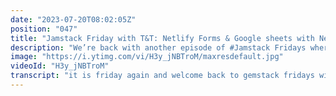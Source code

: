 ```yaml
---
date: "2023-07-20T08:02:05Z"
position: "047"
title: "Jamstack Friday with T&T: Netlify Forms & Google sheets with Next.js"
description: "We’re back with another episode of #Jamstack Fridays where Tony shows @timbenniks how he connected Netlify Forms, Google Sheets and #Next.js for some #serverless goodness.\n\nhttps://github.com/tmamedbekov/netlify-forms-nextjs\n\nFollow us here:\nhttps://twitter.com/tmamedbekov\nhttps://twitter.com/timbenniks"
image: "https://i.ytimg.com/vi/H3y_jNBTroM/maxresdefault.jpg"
videoId: "H3y_jNBTroM"
transcript: "it is friday again and welcome back to gemstack fridays with tnt how are you tony i am great how about yourself awesome it's a real friday we've done so much i love working at startups man we just go full force ahead yeah a lot of a lot of work yeah a lot of work a lot of work we did you did some really cool stuff today right so i think why don't we just share that however let's run our intro first and after that you can actually explain what you did and then we'll just share the screen and show some cool stuff how about that let's do it alrighty then this is gem stack friday with tnt [Music] [Music] that's such a fun intro i want more of the song but then we get copyright stricken so anyways um why don't you explain a little bit what you did and then let's share some screen yeah definitely so had a requirement one of the projects wanted to collect data from the website through a form and there's multiple parties involved in this project so they all wanted to get access to people who are submitting information so instead of having a person in place who is copying emailing sending it's a big list that everyone can access i decided that we can leverage netlify forms yeah and google sheets and a tool called zapier to send the data from google form it's not google forms with netlify forms so google sheets and then everyone can just go in and read the list and that's it nobody has to give like marketers and business folks don't have to get into netlify dashboard and download csv file none of that it's all clean and ready to go and what i like about this it sounds like to me like look ma no servers but we actually do some stuff now with free tools without servers in the gemstack world that used to cost us thousands before right with with um server based or managed hosting and all these software things we now just click it together and code a little so yeah i'm pretty excited for you to show us what you can do in the gemstack world without servers and actually get this whole thing to work yeah it's amazing technology evolves and the tools are just so advanced now in nowadays and documentation is so easy and even beyond documentation sometimes just super simple to get it going so i'll be showing you some some code uh how we add like netlify forms to a next.js project like no there's nothing there just like two lines of code but two two pieces of text and that's it it's a brave new world okay let's hear your screen here we go all right so what do we do next yes yeah so we got some form dispatching that we're gonna be doing here um this is next just starter basic next year starter and we're going to navigate to a forms page so this is hosted on netlify already right yep so i have multiple tabs here open so i'm going to go through one of each one of those in a second but first let's go ahead and submit a form so let's do this it would be the demo effect right let's see if it works that would be awesome here we go i don't know i don't know what i'm doing i don't know what i'm doing tt fine email all good and this needs to be proper because if i put some bad email netlifeforms will throw it to spam and then the data will never come through so it's already built in the uh the anti-spam filters that's cool that's cool let's do something like hello no not hello john rob gmail.com i like it [Music] hopefully it works sam yeah exactly so send so and okay so it was successfully submitted yeah so another thing here as you can see i went to thank you page so i'll also show you how you can have that success page as well built out super simple and next as well as how you define that in your form so next we're going to go to our forms within netlify so i have it my my site forms right here and and contact the data is already here bam there you go so netlify offers you kind of a forms service just out of the box yep that's pretty amazing and it's free certain amount of form submissions are free so yeah i think you have like 100 a day or something um yeah something like that i yeah exactly so data is here now next thing is uh we have to push that data now to google sheets and we're going to be leveraging notifications so forms have if you're going to form um and into your site settings on the forms you have a different okay there we go the billing so we have total of 100 per billion we have 100 per period so 100 per month i guess so not bad actually no it's actually fine and then we have some outgoing notification that we can post to a in our case we're going to be using zapier so this is a web hook after each successful post submission or form submission it's called sap here with some information correct that's right okay and the form obviously we're specifying which form and you can add different notifications so you can do outgoing work nice whatever you want slack and email yeah cool so next we're gonna go to zapier and see how it's all structured here so in zapier there's different zaps that you can just go ahead and grab out of the box and obviously zapier netlify have some ready to go zaps oh this exists so you didn't have to code anything you kind of just select hey this is the sap i like and it just that's cool so what do we have here is we have a netlify and trigger event is new form submission that's step one step two is obviously my account then trigger is going to be from my site from the form yeah and we can test it but it's skipped we don't care about that now no next let's go into google sheets and see what we have here so now create a row in a google sheet based on a submission here okay correct correct let's actually see if it uh we'll go there in a second so what we do here is the google sheet we're selecting an application google sheets yeah and it says create spreadsheet row and you can change it to something else create like if you want to create a new like a spreadsheet and yeah you can go crazy account same thing my account yeah setup action the form the medley platform is an actual spreadsheet and then inside of it i'm taking the worksheet sheet1 and inside of it i'm designing here how i want my data to come through because there's a lot of data that's coming in but i have defined the the columns already and i'm saying put in each column specific data that i'm collecting from so it's submission it found these columns already because you put them in the sheet correct correct this is so easy crazy yeah yeah and then that's it and then i just save it and i activate it and that's it so let's go and see in the zapier kind of uh i let's see zap history yeah so i think it just ran yeah just one steps around yeah exactly 10 a.m 10 a.m no i think so yeah i think this is yeah so it just ran right now let's see if it's here so now i am in my google sheets yeah and row number 14. there it is yep it just came through uh it actually was much faster but due to uh so it's instantaneously showing up here so now yeah at this moment we're done kind of with the requirement what has to be happening but i went ahead and went little extra extra step of course we are tnt man we need a bit of extra yeah so um there's a way for you to expose this data as an api endpoint to consume it on the site so for example let's say i want to even simplify it more so people don't have to come to a google spreadsheet and they want to consume that data in another application or like a website or whatever exactly correct yeah so so one thing just to run through it real quick we have metlife forms the name and then sheet number one and we have row abcd with id name email and timestamp so here you have tools and you just click on script editor okay and it will open up a new tab for me where i can design this code or build this code that will expose my data for me to consume on the uh on my web app so what am i doing here i'm just pretty much using it's a think of it as a uh a function that you're creating like a serverless function so this is javascript right or is it yeah it is or not yes i don't actually it is a javascript with their uh oh you're we're interacting with their library okay and we're hosting this on on google so it's all hosted on google ah they do this for you this is awesome so here when i go to deploy i'll actually deploy and that end point will be available for me yeah so here we grabbing sheet 1 then we're grabbing the ranges and then we're just going through uh all of the uh columns and we're just outputting the data as a json array and that's how kind of straightforward it is and then on the outside yeah once i deployed it i have an i have a url that they provide me okay okay and as you can see it's hosted on google and as soon as i do a get request i should see the latest data here there it is so now you basically created another api that's running on google that they host for you so it's kind of like a lambda function style thing or i don't even know how they would call this but that's nice you could yeah if you think about somebody's watching it's like why would you go all of this route if you can just go the website netify forms and then just consume that data through yes that's why api sure you can do that because netlify has a forms api that you can get this data from as well exactly but the purpose here was a little different was to push it to google sheets and in case somebody makes changes here and adjust data and let's say let's just adjust this to 22 and it automatically i'm going to save and i'm going to consume this data i should see that data updated right away whoa there it is that's pretty cool though yep so you're actually the origin of truth actually now became the form no i mean the google sheet rather than the netlife form which is actually good because most people that we will work with in this project will be going to the sheet and dealing with it right yep exactly so cool the power is it's like the power power of web okay so next is what i wanted to walk through is the some code and to show you how it is all wired so on the form side this is an xjs app and kind of to show that kind of the tree the structure of our application very simple out of the box nothing special here so we have components and we have pages and that's it so the first thing is a component that had to be created a contact form and there's nothing special here it's basic html with a few things that we have to add into the form action uh in order to uh integrate with netflix so method once you push this code into metlify servers they automatically identify that this is a metallify form and we need to yeah based on the data property right that's why they know it's in netlify form yep yep yep that's cool and so html4 in the label that's actually a react thing right not something special uh on the label you normally do a four property but you have to do html4 here oh yeah yeah no it's uh it's just jsx yeah that's that's yeah nothing still getting used to uh to jsx on my end there you go yeah yeah sup super simple super just yeah easy nothing's nothing special here and the action for tanks is a post step when you saw the thank you your form has been successful submitted and this is where i have my thank you page so now let's move from components to pages so in our index no not an index in our form page yeah we are calling our contact form and that's sure there's nothing special here exactly and thanks we're just it's basically just a next page that is static where you say hey thank you that was awesome submitted exactly okay cool and then if you at some point decide that hey i want to consume that data and output it so we're going to fetch the url with uh obviously that end point that i was just testing in um what is it called in postman postman yeah exactly yeah and then you can reiterate through it as well so i'm outputting the data to console so let's just kind of look at it real quick and inspect consoles go to the console here we go and that's it here oh there it is data oh yeah 22. so everything we've been updating there in am i in the google sheets it's already here available i'm surprised how fast the response also is from google that's great it feels basically instant so now we are in a jam stack site where we actually have dynamic data of the form we just submitted through all the hoops but we now have people that actually use google sheets that's great yep yep and this was basically all free stuff like anyone watching this could do this right now and then impress marketing people all over the globe because we've wanted this stuff and it's like oh yeah but i need a server and buy this and that's license and blah blah blah and now this you just did this how long did it take you to build this uh i probably spent the most time on figuring out the google sheets export uh yeah of course yeah everything else maybe like 10 15 minutes seriously i mean next year's out of the box yes sure this is it's not the most polished thing just yet it just works right yeah the the the hardest not hardest part but they had to go through the documentation of reading uh how uh the how do you ex expose that data yeah exactly so that's the only thing that was the only learning curve but overall i don't know a few hours maybe that's it nice awesome so thanks dude for showing us this and i hope that this shows a little bit that kind of like you can go for it and whatever you come up with in your mind you can likely connect it with lambda functions and netlify stuff or for sale stuff and just get it going without surfers or at least without origins so that's great thank you very much and if you liked what you saw please leave a comment if you have your own ideas go for it and let us know what you did and if you have any questions you can just reach out to tony on twitter and so he can explain more if you wanted to yeah and to add it up uh this uh project or this little um poc that i did is gonna be on github so we'll add a link in the description so you can grab it yeah so you can actually see exactly how it was done awesome cheers tony and i will see you next week bye all right bye"
---
```



